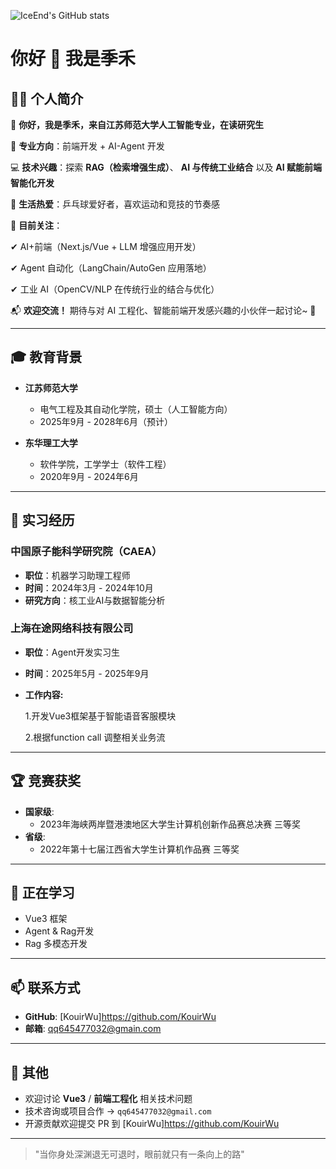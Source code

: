 ![IceEnd's GitHub stats](https://github-immortality.vercel.app/api?username=KouirWu)
# 你好 👋 我是季禾


## 🧑‍💻 个人简介

👋 **你好，我是季禾，来自江苏师范大学人工智能专业，在读研究生**

📌 **专业方向**：前端开发 + AI-Agent 开发

💻 **技术兴趣**：探索 **RAG（检索增强生成）**、 **AI 与传统工业结合** 以及 **AI 赋能前端智能化开发**

🏓 **生活热爱**：乒乓球爱好者，喜欢运动和竞技的节奏感

🤖 **目前关注**：

✔ AI+前端（Next.js/Vue + LLM 增强应用开发）

✔ Agent 自动化（LangChain/AutoGen 应用落地）

✔ 工业 AI（OpenCV/NLP 在传统行业的结合与优化）

📬 **欢迎交流！** 期待与对 AI 工程化、智能前端开发感兴趣的小伙伴一起讨论~ 🚀

---

## 🎓 教育背景

- **江苏师范大学**  
  - 电气工程及其自动化学院，硕士（人工智能方向）  
  - 2025年9月 - 2028年6月（预计）  

- **东华理工大学**  
  - 软件学院，工学学士（软件工程）  
  - 2020年9月 - 2024年6月  
---

## 🏢 实习经历

### 中国原子能科学研究院（CAEA）  
- **职位**：机器学习助理工程师  
- **时间**：2024年3月 - 2024年10月  
- **研究方向**：核工业AI与数据智能分析

### 上海在途网络科技有限公司
- **职位**：Agent开发实习生  
- **时间**：2025年5月 - 2025年9月  
- **工作内容:**
  
  1.开发Vue3框架基于智能语音客服模块
  
  2.根据function call 调整相关业务流


---

## 🏆 竞赛获奖

- **国家级**:
  - 2023年海峡两岸暨港澳地区大学生计算机创新作品赛总决赛 三等奖
- **省级**:
  - 2022年第十七届江西省大学生计算机作品赛 三等奖

---

## 🌱 正在学习

- Vue3 框架
- Agent & Rag开发
- Rag 多模态开发

---

## 📫 联系方式

- **GitHub**: [KouirWu]https://github.com/KouirWu
- **邮箱**: qq645477032@gmain.com

---

## 📝 其他

- 欢迎讨论 **Vue3** / **前端工程化** 相关技术问题  
- 技术咨询或项目合作 → `qq645477032@gmail.com`  
- 开源贡献欢迎提交 PR 到 [KouirWu]https://github.com/KouirWu


---

> "当你身处深渊退无可退时，眼前就只有一条向上的路"
